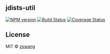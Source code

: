 jdists-util
-----------

[![NPM version][npm-image]][npm-url]
[![Build Status][travis-image]][travis-url]
[![Coverage Status][coverage-image]][coverage-url]

## License

MIT © [zswang](http://weibo.com/zswang)

[npm-url]: https://npmjs.org/package/jdists-util
[npm-image]: https://badge.fury.io/js/jdists-util.svg
[travis-url]: https://travis-ci.org/zswang/jdists-util
[travis-image]: https://travis-ci.org/zswang/jdists-util.svg?branch=master
[coverage-url]: https://coveralls.io/github/zswang/jdists-util?branch=master
[coverage-image]: https://coveralls.io/repos/zswang/jdists-util/badge.svg?branch=master&service=github